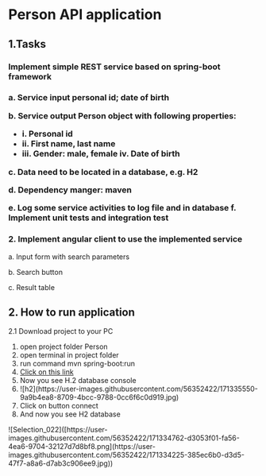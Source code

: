 <h1>Person API application</h1>

<h2>1.Tasks</h2>
<h3>Implement simple REST service based on spring-boot framework<h3/>
<p>a. Service input personal id; date of birth</p>
 <p>b. Service output Person object with following properties:</p>  
<ul>
  <li>i. Personal id</li> 
  <li>ii. First name, last name</li> 
   <li>iii. Gender: male, female iv. Date of birth</li>
</ul>
  <p>c. Data need to be located in a database, e.g. H2</p> 
  <p>d. Dependency manger: maven</p> 
   e. Log some service activities to log file and in database
   f. Implement unit tests and integration test
<h3>2. Implement angular client to use the implemented service</h3>
 <p>a. Input form with search parameters</p>  
 <p>b. Search button</p>  
  <p>c. Result table</p> 

<h2>2. How to run application</h2>
<p>2.1 Download project to your PC</p>
<ol>
<li>open project folder Person </li>
<li>open terminal in project folder </li>
<li>run command mvn spring-boot:run</li>
<li><a href="http://localhost:8080/h2-console">Click on this link</a>   </li>
<li>Now you see H.2 database console</li>
<li>![h2](https://user-images.githubusercontent.com/56352422/171335550-9a9b4ea8-8709-4bcc-9788-0cc6f6c0d919.jpg)</li>
<li>Click on button connect</li>
<li>And now you see H2 database</li>
 </ol>
 ![Selection_022]([https://user-images.githubusercontent.com/56352422/171334762-d3053f01-fa56-4ea6-9704-32127d7d8bf8.png](https://user-images.githubusercontent.com/56352422/171334225-385ec6b0-d3d5-47f7-a8a6-d7ab3c906ee9.jpg))




